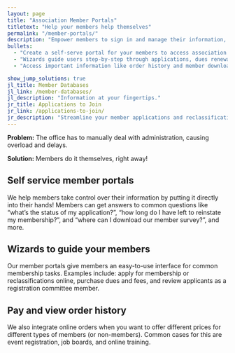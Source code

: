 ```yaml
---
layout: page
title: "Association Member Portals"
titletext: "Help your members help themselves"
permalink: "/member-portals/"
description: "Empower members to sign in and manage their information, submit payments, request changes to their status, and download secure files."
bullets:
  - "Create a self-serve portal for your members to access association services."
  - "Wizards guide users step-by-step through applications, dues renewal, and more/"
  - "Access important information like order history and member downloads."

show_jump_solutions: true
jl_title: Member Databases
jl_link: /member-databases/
jl_description: "Information at your fingertips."
jr_title: Applications to Join
jr_link: /applications-to-join/
jr_description: "Streamline your member applications and reclassifications."
---
```


**Problem:** The office has to manually deal with administration, causing overload and delays.

**Solution:** Members do it themselves, right away!

## Self service member portals

We help members take control over their information by putting it directly into their hands! Members can get answers to common questions like “what’s the status of my application?”, “how long do I have left to reinstate my membership?”, and “where can I download our member survey?”, and more.

## Wizards to guide your members

Our member portals give members an easy-to-use interface for common membership tasks. Examples include: apply for membership or reclassifications online, purchase dues and fees, and review applicants as a registration committee member.

## Pay and view order history

We also integrate online orders when you want to offer different prices for different types of members (or non-members). Common cases for this are event registration, job boards, and online training.


